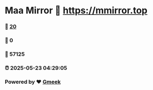 # Maa Mirror :link: https://mmirror.top 
### :page_facing_up: [20](https://mmirror.top/tag.html) 
### :speech_balloon: 0 
### :hibiscus: 57125 
### :alarm_clock: 2025-05-23 04:29:05 
### Powered by :heart: [Gmeek](https://github.com/Meekdai/Gmeek)
